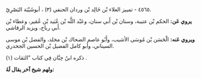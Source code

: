 ٤٥٦٥ - تمييز العلاء بْن خَالِد بْن وردان الحنفي (٣) ، أبوشَيْبَة البَصْرِيّ.

**يروي عَن:** الحكم بْن عتيبة، وسنان بْن أَبي سنان، وعَبْد اللَّه بْن عُبَيد بْن عُمَير، وعطاء بْن أَبي رباح، ويزيد الرقاشي.

**ويروي عَنه:** الْحَسَن بْن مُوسَى الأشيب، وأَبُو عاصم الضحاك بْن مخلد، والفضل بْن موسى السيناني، وأبو كامل الفضيل بْن الحسين الجحدري.

ذكره ابنُ حِبَّان فِي كتاب "الثقات (١) .

**ولهم شيخ آخر يقال لَهُ:**